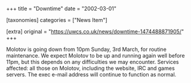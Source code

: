 +++
title = "Downtime"
date = "2002-03-01"

[taxonomies]
categories = ["News Item"]

[extra]
original = "https://uwcs.co.uk/news/downtime-1474488871905/"
+++

Molotov is going down from 10pm Sunday, 3rd March, for routine maintenance. We expect Molotov to be up and running again well before 11pm, but this depends on any difficulties we may encounter. Services affected: all those on Molotov, including the website, IRC and games servers. The exec e-mail address will continue to function as normal.

